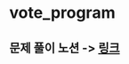 # vote_program
## 문제 풀이 노션 -> [링크](https://minjun11.notion.site/37a8a4a3582b4f6abdbe96266e561cc3?pvs=4)
